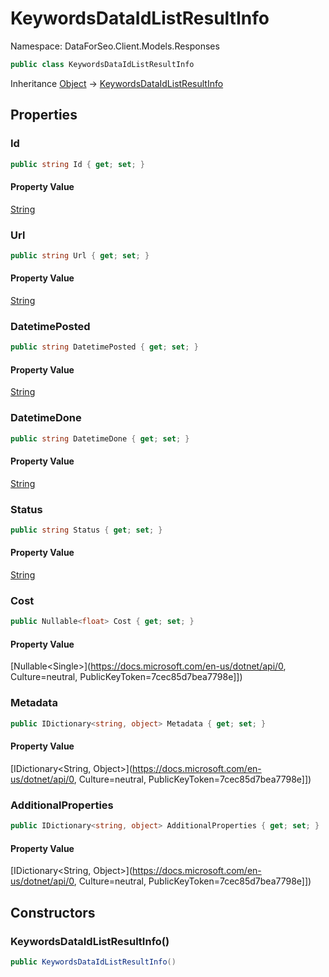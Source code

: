 # KeywordsDataIdListResultInfo

Namespace: DataForSeo.Client.Models.Responses

```csharp
public class KeywordsDataIdListResultInfo
```

Inheritance [Object](https://docs.microsoft.com/en-us/dotnet/api/Object) → [KeywordsDataIdListResultInfo](./KeywordsDataIdListResultInfo.md)

## Properties

### **Id**

```csharp
public string Id { get; set; }
```

#### Property Value

[String](https://docs.microsoft.com/en-us/dotnet/api/String)<br>

### **Url**

```csharp
public string Url { get; set; }
```

#### Property Value

[String](https://docs.microsoft.com/en-us/dotnet/api/String)<br>

### **DatetimePosted**

```csharp
public string DatetimePosted { get; set; }
```

#### Property Value

[String](https://docs.microsoft.com/en-us/dotnet/api/String)<br>

### **DatetimeDone**

```csharp
public string DatetimeDone { get; set; }
```

#### Property Value

[String](https://docs.microsoft.com/en-us/dotnet/api/String)<br>

### **Status**

```csharp
public string Status { get; set; }
```

#### Property Value

[String](https://docs.microsoft.com/en-us/dotnet/api/String)<br>

### **Cost**

```csharp
public Nullable<float> Cost { get; set; }
```

#### Property Value

[Nullable&lt;Single&gt;](https://docs.microsoft.com/en-us/dotnet/api/0, Culture=neutral, PublicKeyToken=7cec85d7bea7798e]])<br>

### **Metadata**

```csharp
public IDictionary<string, object> Metadata { get; set; }
```

#### Property Value

[IDictionary&lt;String, Object&gt;](https://docs.microsoft.com/en-us/dotnet/api/0, Culture=neutral, PublicKeyToken=7cec85d7bea7798e]])<br>

### **AdditionalProperties**

```csharp
public IDictionary<string, object> AdditionalProperties { get; set; }
```

#### Property Value

[IDictionary&lt;String, Object&gt;](https://docs.microsoft.com/en-us/dotnet/api/0, Culture=neutral, PublicKeyToken=7cec85d7bea7798e]])<br>

## Constructors

### **KeywordsDataIdListResultInfo()**

```csharp
public KeywordsDataIdListResultInfo()
```
